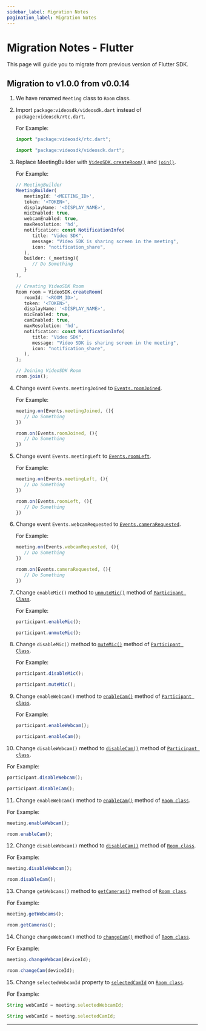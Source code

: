 ```yaml
---
sidebar_label: Migration Notes
pagination_label: Migration Notes
---
```


# Migration Notes - Flutter

This page will guide you to migrate from previous version of Flutter SDK.

## Migration to v1.0.0 from v0.0.14

1. We have renamed `Meeting` class to `Room` class.

2. Import `package:videosdk/videosdk.dart` instead of `package:videosdk/rtc.dart`.

   For Example:

   ```js title=v0.0.14
   import "package:videosdk/rtc.dart";
   ```

   ```js title=v1.0.0
   import "package:videosdk/videosdk.dart";
   ```

3. Replace MeetingBuilder with [`VideoSDK.createRoom()`](../../api/sdk-reference/videosdk-class/methods#createroom) and [`join()`](../../api/sdk-reference/room-class/methods#join).

   For Example:

   ```js title=v0.0.14
   // MeetingBuilder
   MeetingBuilder(
      meetingId: '<MEETING_ID>',
      token: '<TOKEN>',
      displayName: '<DISPLAY_NAME>',
      micEnabled: true,
      webcamEnabled: true,
      maxResolution: 'hd',
      notification: const NotificationInfo(
         title: "Video SDK",
         message: "Video SDK is sharing screen in the meeting",
         icon: "notification_share",
      ),
      builder: (_meeting){
         // Do Something
      }
   ),

   ```

   ```js title=v1.0.0
   // Creating VideoSDK Room
   Room room = VideoSDK.createRoom(
      roomId: '<ROOM_ID>',
      token: '<TOKEN>',
      displayName: '<DISPLAY_NAME>',
      micEnabled: true,
      camEnabled: true,
      maxResolution: 'hd',
      notification: const NotificationInfo(
         title: "Video SDK",
         message: "Video SDK is sharing screen in the meeting",
         icon: "notification_share",
      ),
   );

   // Joining VideoSDK Room
   room.join();

   ```

4. Change event `Events.meetingJoined` to [`Events.roomJoined`](../../api/sdk-reference/room-class/events#roomjoined).

   For Example:

   ```js title=v0.0.14
   meeting.on(Events.meetingJoined, (){
      // Do Something
   })
   ```

   ```js title=v1.0.0
   room.on(Events.roomJoined, (){
      // Do Something
   })
   ```

5. Change event `Events.meetingLeft` to [`Events.roomLeft`](../../api/sdk-reference/room-class/events#roomleft).

   For Example:

   ```js title=v0.0.14
   meeting.on(Events.meetingLeft, (){
      // Do Something
   })
   ```

   ```js title=v1.0.0
   room.on(Events.roomLeft, (){
      // Do Something
   })
   ```

6. Change event `Events.webcamRequested` to [`Events.cameraRequested`](../../api/sdk-reference/room-class/events#camerarequested).

   For Example:

   ```js title=v0.0.14
   meeting.on(Events.webcamRequested, (){
      // Do Something
   })
   ```

   ```js title=v1.0.0
   room.on(Events.cameraRequested, (){
      // Do Something
   })
   ```

7. Change `enableMic()` method to [`unmuteMic()`](../../api/sdk-reference/participant-class/methods#unmutemic) method of [`Participant Class`](../../api/sdk-reference/participant-class/introduction).

   For Example:

   ```js title=v0.0.14
   participant.enableMic();
   ```

   ```js title=v1.0.0
   participant.unmuteMic();
   ```

8. Change `disableMic()` method to [`muteMic()`](../../api/sdk-reference/participant-class/methods#mutemic) method of [`Participant Class`](../../api/sdk-reference/participant-class/introduction).

   For Example:

   ```js title=v0.0.14
   participant.disableMic();
   ```

   ```js title=v1.0.0
   participant.muteMic();
   ```

9. Change `enableWebcam()` method to [`enableCam()`](../../api/sdk-reference/participant-class/methods#enablecam) method of [`Participant class`](../../api/sdk-reference/participant-class/introduction).

   For Example:

   ```js title=v0.0.14
   participant.enableWebcam();
   ```

   ```js title=v1.0.0
   participant.enableCam();
   ```

10. Change `disableWebcam()` method to [`disableCam()`](../../api/sdk-reference/participant-class/methods#disablecam) method of [`Participant class`](../../api/sdk-reference/participant-class/introduction).

For Example:

```js title=v0.0.14
participant.disableWebcam();
```

```js title=v1.0.0
participant.disableCam();
```

11. Change `enableWebcam()` method to [`enableCam()`](../../api/sdk-reference/room-class/methods#enablecam) method of [`Room class`](../../api/sdk-reference/room-class/introduction).

For Example:

```js title=v0.0.14
meeting.enableWebcam();
```

```js title=v1.0.0
room.enableCam();
```

12. Change `disableWebcam()` method to [`disableCam()`](../../api/sdk-reference/room-class/methods#disablecam) method of [`Room class`](../../api/sdk-reference/room-class/introduction).

For Example:

```js title=v0.0.14
meeting.disableWebcam();
```

```js title=v1.0.0
room.disableCam();
```

13. Change `getWebcams()` method to [`getCameras()`](../../api/sdk-reference/room-class/methods#getcameras) method of [`Room class`](../../api/sdk-reference/room-class/introduction).

For Example:

```js title=v0.0.14
meeting.getWebcams();
```

```js title=v1.0.0
room.getCameras();
```

14. Change `changeWebcam()` method to [`changeCam()`](../../api/sdk-reference/room-class/methods#changecam) method of [`Room class`](../../api/sdk-reference/room-class/introduction).

For Example:

```js title=v0.0.14
meeting.changeWebcam(deviceId);
```

```js title=v1.0.0
room.changeCam(deviceId);
```

15. Change `selectedWebcamId` property to [`selectedCamId`](../../api/sdk-reference/room-class/properties#selectedcamid) on [`Room class`](../../api/sdk-reference/room-class/introduction).

For Example:

```js title=v0.0.14
String webCamId = meeting.selectedWebcamId;
```

```js title=v1.0.0
String webCamId = meeting.selectedCamId;
```

---
